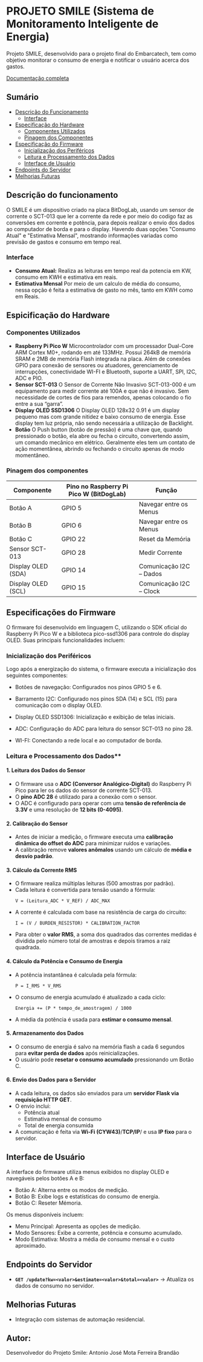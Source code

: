 # PROJETO SMILE (Sistema de Monitoramento Inteligente de Energia)
Projeto SMILE, desenvolvido para o projeto final do Embarcatech, tem como objetivo monitorar o consumo de energia e notificar o usuário acerca dos gastos.

[Documentação completa](https://docs.google.com/document/d/1gVZOIpe5HDg1jDSerwmRkDiQZjkOWxqEv-SfY-Xyfz4/edit?tab=t.0)

## Sumário
- [Descrição do Funcionamento](#descrição-do-funcionamento)
  - [Interface](#interface)
- [Especificação do Hardware](#especificação-do-hardware)
  - [Componentes Utilizados](#componentes-utilizados)
  - [Pinagem dos Componentes](#pinagem-dos-componentes)
- [Especificação do Firmware](#especificação-do-firmware)
  - [Inicialização dos Periféricos](#inicialização-dos-periféricos)
  - [Leitura e Processamento dos Dados](#leitura-e-processamento-dos-dados)
  - [Interface de Usuário](#interface-de-usuário)
- [Endpoints do Servidor](#endpoints-do-servidor)
- [Melhorias Futuras](#melhorias-futuras)


## Descrição do funcionamento
O SMILE é um dispositivo criado na placa BitDogLab, usando um sensor de corrente o SCT-013 que ler a corrente da rede e por meio do codigo faz as conversões em corrente e potência, para depois realizar o envio dos dados ao computador de borda e para o display. Havendo duas opções "Consumo Atual" e "Estimativa Mensal", mostrando informações variadas como previsão de gastos e consumo em tempo real.
### Interface
- **Consumo Atual:**
Realiza as leituras em tempo real da potencia em KW, consumo em KWH e estimativa em reais.
- **Estimativa Mensal**
Por meio de um calculo de média do consumo, nessa opção é feita a estimativa de gasto no mês, tanto em KWH como em Reais.
## Espicificação do Hardware
### Componentes Utilizados
- **Raspberry Pi Pico W**
Microcontrolador com um processador Dual-Core ARM Cortex M0+, rodando em até 133MHz. Possui 264kB de memória SRAM e 2MB de memória Flash integrada na placa. Além de conexões GPIO para conexão de sensores ou atuadores, gerenciamento de interrupções, conectividade WI-FI e Bluetooth, suporte a UART, SPI, I2C, ADC e PIO.
- **Sensor SCT-013**
O Sensor de Corrente Não Invasivo SCT-013-000 é um equipamento para medir corrente até 100A e que não é invasivo. Sem necessidade de cortes de fios para remendos, apenas colocando o fio entre a sua “garra”. 
- **Display OLED SSD1306**
O Display OLED 128x32 0.91 é um display pequeno mas com grande nitidez e baixo consumo de energia. Esse display tem luz própria, não sendo necessária a utilização de Backlight.
- **Botão**
O Push button (botão de pressão) é uma chave que, quando pressionado o botão, ela abre ou fecha o circuito, convertendo assim, um comando mecânico em elétrico. Geralmente eles tem um contato de ação momentânea, abrindo ou fechando o circuito apenas de modo momentâneo.
### Pinagem dos componentes
| Componente           | Pino no Raspberry Pi Pico W (BitDogLab) | Função                                 |
|----------------------|-----------------------------------------|----------------------------------------|
| Botão A              | GPIO 5                                  | Navegar entre os Menus                 |
| Botão B              | GPIO 6                                  | Navegar entre os Menus                 |
| Botão C              | GPIO 22                                 | Reset da Memória                       |
| Sensor SCT-013       | GPIO 28                                 | Medir Corrente                         |
| Display OLED (SDA)   | GPIO 14                                 | Comunicação I2C – Dados                |
| Display OLED (SCL)   | GPIO 15                                 | Comunicação I2C – Clock                |
## Especificações do Firmware

O firmware foi desenvolvido em linguagem C, utilizando o SDK oficial do Raspberry Pi Pico W e a biblioteca pico-ssd1306 para controle do display OLED. Suas principais funcionalidades incluem:

### Inicialização dos Periféricos

Logo após a energização do sistema, o firmware executa a inicialização dos seguintes componentes:

- Botões de navegação: Configurados nos pinos GPIO 5 e 6.

- Barramento I2C: Configurado nos pinos SDA (14) e SCL (15) para comunicação com o display OLED.

- Display OLED SSD1306: Inicialização e exibição de telas iniciais.

- ADC: Configuração do ADC para leitura do sensor SCT-013 no pino 28.

- WI-FI: Conectando a rede local e ao computador de borda.

### Leitura e Processamento dos Dados**

#### 1. Leitura dos Dados do Sensor  
- O firmware usa o **ADC (Conversor Analógico-Digital)** do Raspberry Pi Pico para ler os dados do sensor de corrente SCT-013.  
- O **pino ADC 28** é utilizado para a conexão com o sensor.  
- O ADC é configurado para operar com uma **tensão de referência de 3.3V** e uma resolução de **12 bits (0-4095)**.  

#### 2. Calibração do Sensor  
- Antes de iniciar a medição, o firmware executa uma **calibração dinâmica do offset do ADC** para minimizar ruídos e variações.  
- A calibração remove **valores anômalos** usando um cálculo de **média e desvio padrão**.  

#### 3. Cálculo da Corrente RMS  
- O firmware realiza múltiplas leituras (500 amostras por padrão).  
- Cada leitura é convertida para tensão usando a fórmula:  
  ```
  V = (Leitura_ADC * V_REF) / ADC_MAX
  ```  
- A corrente é calculada com base na resistência de carga do circuito:  
  ```
  I = (V / BURDEN_RESISTOR) * CALIBRATION_FACTOR
  ```  
- Para obter o **valor RMS**, a soma dos quadrados das correntes medidas é dividida pelo número total de amostras e depois tiramos a raiz quadrada.  

#### 4. Cálculo da Potência e Consumo de Energia  
- A potência instantânea é calculada pela fórmula:  
  ```
  P = I_RMS * V_RMS
  ```  
- O consumo de energia acumulado é atualizado a cada ciclo:  
  ```
  Energia += (P * tempo_de_amostragem) / 1000
  ```  
- A média da potência é usada para **estimar o consumo mensal**.  

#### 5. Armazenamento dos Dados  
- O consumo de energia é salvo na memória flash a cada 6 segundos para **evitar perda de dados** após reinicializações.  
- O usuário pode **resetar o consumo acumulado** pressionando um Botão C.  

#### 6. Envio dos Dados para o Servidor  
- A cada leitura, os dados são enviados para um **servidor Flask via requisição HTTP GET**.  
- O envio inclui:  
  - Potência atual  
  - Estimativa mensal de consumo  
  - Total de energia consumida  
- A comunicação é feita via **Wi-Fi (CYW43)**/**TCP/IP**/ e usa **IP fixo** para o servidor.  


## Interface de Usuário

A interface do firmware utiliza menus exibidos no display OLED e navegáveis pelos botões A e B:

- Botão A: Alterna entre os modos de medição.
- Botão B: Exibe logs e estatísticas do consumo de energia.
- Botão C: Reseter Mémoria.
  
Os menus disponíveis incluem:

- Menu Principal: Apresenta as opções de medição.
- Modo Sensores: Exibe a corrente, potência e consumo acumulado.
- Modo Estimativa: Mostra a média de consumo mensal e o custo aproximado.
## Endpoints do Servidor
- **`GET /update?kw=<valor>&estimate=<valor>&total=<valor>`** → Atualiza os dados de consumo no servidor.

## Melhorias Futuras
- Integração com sistemas de automação residencial.

## Autor:
Desenvolvedor do Projeto Smile: Antonio José Mota Ferreira Brandão
